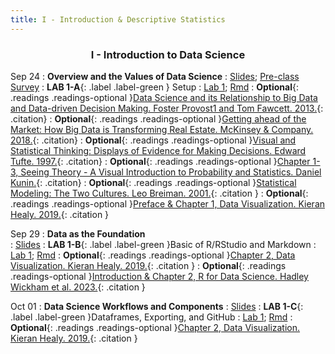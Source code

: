 ```yaml
---
title: I - Introduction & Descriptive Statistics
---
```


<h3 style="text-align: center; font-weight: bold;">I - Introduction to Data Science</h3>


Sep 24
: **Overview and the Values of Data Science**
  : [Slides](#); [Pre-class Survey](https://forms.gle/Q2VwKdNQ2he7TzVg9)
: **LAB 1-A**{: .label .label-green } Setup
  : [Lab 1](/labs/lab-01); [Rmd](/labs/lab-01.Rmd)
: **Optional**{: .readings .readings-optional }[Data Science and its Relationship to Big Data and Data-driven Decision Making. Foster Provost1 and Tom Fawcett. 2013.](https://www.liebertpub.com/doi/full/10.1089/big.2013.1508){: .citation}
: **Optional**{: .readings .readings-optional }[Getting ahead of the Market: How Big Data is Transforming Real Estate. McKinsey & Company. 2018.](https://www.mckinsey.com/~/media/McKinsey/Industries/Capital%20Projects%20and%20Infrastructure/Our%20Insights/Getting%20ahead%20of%20the%20market%20How%20big%20data%20is%20transforming%20real%20estate/Getting-ahead-of-the-market-How-big-data-is-transforming-real-estate.pdf){: .citation}
: **Optional**{: .readings .readings-optional }[Visual and Statistical Thinking: Displays of Evidence for Making Decisions. Edward Tufte. 1997.](https://staff.washington.edu/yohaoyu/data-analytics-visualization/Visual-and-Statistical-Thinking.pdf){: .citation}
: **Optional**{: .readings .readings-optional }[Chapter 1-3, Seeing Theory - A Visual Introduction to Probability and Statistics. Daniel Kunin.](https://seeing-theory.brown.edu){: .citation}
: **Optional**{: .readings .readings-optional }[Statistical Modeling: The Two Cultures. Leo Breiman. 2001.](https://projecteuclid.org/journals/statistical-science/volume-16/issue-3/Statistical-Modeling--The-Two-Cultures-with-comments-and-a/10.1214/ss/1009213726.full){: .citation }
: **Optional**{: .readings .readings-optional }[Preface & Chapter 1, Data Visualization. Kieran Healy. 2019.](https://staff.washington.edu/yohaoyu/data-analytics-visualization/Data-Visualization-A-Practical-Introduction.pdf){: .citation }


Sep 29
: **Data as the Foundation**  
  : [Slides](#)
: **LAB 1-B**{: .label .label-green }Basic of R/RStudio and Markdown 
  : [Lab 1](/labs/lab-01); [Rmd](/labs/lab-01.Rmd)
: **Optional**{: .readings .readings-optional }[Chapter 2, Data Visualization. Kieran Healy. 2019.](https://staff.washington.edu/yohaoyu/data-analytics-visualization/Data-Visualization-A-Practical-Introduction.pdf){: .citation }
: **Optional**{: .readings .readings-optional }[Introduction & Chapter 2, R for Data Science. Hadley Wickham et al. 2023.](https://r4ds.hadley.nz){: .citation }


Oct 01
: **Data Science Workflows and Components**
  : [Slides](#)
: **LAB 1-C**{: .label .label-green }Dataframes, Exporting, and GitHub
  : [Lab 1](/labs/lab-01); [Rmd](/labs/lab-01.Rmd)
: **Optional**{: .readings .readings-optional }[Chapter 2, Data Visualization. Kieran Healy. 2019.](https://staff.washington.edu/yohaoyu/data-analytics-visualization/Data-Visualization-A-Practical-Introduction.pdf){: .citation }








